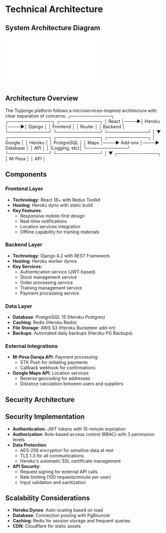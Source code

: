 # Technical Architecture

## System Architecture Diagram
![Tujijenge System Architecture](../images/Tujijenge%20DAS.pdf)

## Architecture Overview
The Tujijenge platform follows a microservices-inspired architecture with clear separation of concerns:
┌─────────────┐ ┌──────────────┐ ┌─────────────┐
│ React │────▶│ Heroku │────▶│ Django │
│ Frontend │ │ Router │ │ Backend │
└─────────────┘ └──────────────┘ └─────────────┘
│
▼
┌─────────────┐ ┌──────────────┐ ┌─────────────┐
│ Google │ │ Heroku │ │ PostgreSQL │
│ Maps │────▶ Add-ons │────▶ Database │
│ API │ │ (Logging, etc)│ └─────────────┘
└─────────────┘ └──────────────┘ │
▼
┌─────────────┐
│ M-Pesa │
│ API │


## Components

### Frontend Layer
- **Technology**: React 18+ with Redux Toolkit
- **Hosting**: Heroku dyno with static build
- **Key Features**:
  - Responsive mobile-first design
  - Real-time notifications
  - Location services integration
  - Offline capability for training materials

### Backend Layer
- **Technology**: Django 4.2 with REST Framework
- **Hosting**: Heroku worker dynos
- **Key Services**:
  - Authentication service (JWT-based)
  - Stock management service
  - Order processing service
  - Training management service
  - Payment processing service

### Data Layer
- **Database**: PostgreSQL 15 (Heroku Postgres)
- **Caching**: Redis (Heroku Redis)
- **File Storage**: AWS S3 (Heroku Bucketeer add-on)
- **Backups**: Automated daily backups (Heroku PG Backups)

### External Integrations
- **M-Pesa Daraja API**: Payment processing
  - STK Push for initiating payments
  - Callback webhook for confirmations
- **Google Maps API**: Location services
  - Reverse geocoding for addresses
  - Distance calculation between users and suppliers

## Security Architecture


## Security Implementation
- **Authentication**: JWT tokens with 15-minute expiration
- **Authorization**: Role-based access control (RBAC) with 3 permission levels
- **Data Protection**:
  - AES-256 encryption for sensitive data at rest
  - TLS 1.3 for all communications
  - Heroku's automatic SSL certificate management
- **API Security**:
  - Request signing for external API calls
  - Rate limiting (100 requests/minute per user)
  - Input validation and sanitization

## Scalability Considerations
- **Heroku Dynos**: Auto-scaling based on load
- **Database**: Connection pooling with PgBouncer
- **Caching**: Redis for session storage and frequent queries
- **CDN**: Cloudflare for static assets